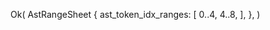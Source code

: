 Ok(
    AstRangeSheet {
        ast_token_idx_ranges: [
            0..4,
            4..8,
        ],
    },
)